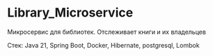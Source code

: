 # Library_Microservice
Микросервис для библиотек. Отслеживает книги и их владельцев

Стек: 
Java 21, 
Spring Boot, 
Docker,
Hibernate,
postgresql,
Lombok